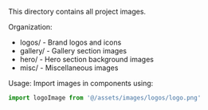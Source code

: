 This directory contains all project images.

Organization:
- logos/ - Brand logos and icons
- gallery/ - Gallery section images
- hero/ - Hero section background images
- misc/ - Miscellaneous images

Usage:
Import images in components using:
```js
import logoImage from '@/assets/images/logos/logo.png'
```